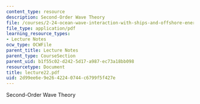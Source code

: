 ```yaml
---
content_type: resource
description: Second-Order Wave Theory
file: /courses/2-24-ocean-wave-interaction-with-ships-and-offshore-energy-systems-13-022-spring-2002/2d99ee6e9e2642240744c6799f5f427e_lecture22.pdf
file_type: application/pdf
learning_resource_types:
- Lecture Notes
ocw_type: OCWFile
parent_title: Lecture Notes
parent_type: CourseSection
parent_uid: b1f55c02-d242-5d17-a987-ec73a18bb098
resourcetype: Document
title: lecture22.pdf
uid: 2d99ee6e-9e26-4224-0744-c6799f5f427e
---
```

Second-Order Wave Theory

